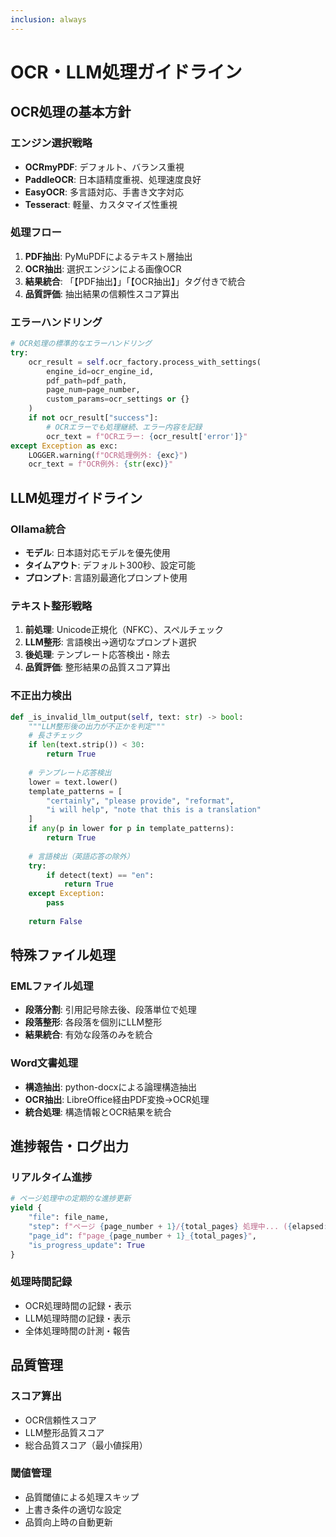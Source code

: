 ```yaml
---
inclusion: always
---
```


# OCR・LLM処理ガイドライン

## OCR処理の基本方針

### エンジン選択戦略
- **OCRmyPDF**: デフォルト、バランス重視
- **PaddleOCR**: 日本語精度重視、処理速度良好
- **EasyOCR**: 多言語対応、手書き文字対応
- **Tesseract**: 軽量、カスタマイズ性重視

### 処理フロー
1. **PDF抽出**: PyMuPDFによるテキスト層抽出
2. **OCR抽出**: 選択エンジンによる画像OCR
3. **結果統合**: 「【PDF抽出】」「【OCR抽出】」タグ付きで統合
4. **品質評価**: 抽出結果の信頼性スコア算出

### エラーハンドリング
```python
# OCR処理の標準的なエラーハンドリング
try:
    ocr_result = self.ocr_factory.process_with_settings(
        engine_id=ocr_engine_id,
        pdf_path=pdf_path,
        page_num=page_number,
        custom_params=ocr_settings or {}
    )
    if not ocr_result["success"]:
        # OCRエラーでも処理継続、エラー内容を記録
        ocr_text = f"OCRエラー: {ocr_result['error']}"
except Exception as exc:
    LOGGER.warning(f"OCR処理例外: {exc}")
    ocr_text = f"OCR例外: {str(exc)}"
```

## LLM処理ガイドライン

### Ollama統合
- **モデル**: 日本語対応モデルを優先使用
- **タイムアウト**: デフォルト300秒、設定可能
- **プロンプト**: 言語別最適化プロンプト使用

### テキスト整形戦略
1. **前処理**: Unicode正規化（NFKC）、スペルチェック
2. **LLM整形**: 言語検出→適切なプロンプト選択
3. **後処理**: テンプレート応答検出・除去
4. **品質評価**: 整形結果の品質スコア算出

### 不正出力検出
```python
def _is_invalid_llm_output(self, text: str) -> bool:
    """LLM整形後の出力が不正かを判定"""
    # 長さチェック
    if len(text.strip()) < 30:
        return True
    
    # テンプレート応答検出
    lower = text.lower()
    template_patterns = [
        "certainly", "please provide", "reformat", 
        "i will help", "note that this is a translation"
    ]
    if any(p in lower for p in template_patterns):
        return True
    
    # 言語検出（英語応答の除外）
    try:
        if detect(text) == "en":
            return True
    except Exception:
        pass
    
    return False
```

## 特殊ファイル処理

### EMLファイル処理
- **段落分割**: 引用記号除去後、段落単位で処理
- **段落整形**: 各段落を個別にLLM整形
- **結果統合**: 有効な段落のみを統合

### Word文書処理
- **構造抽出**: python-docxによる論理構造抽出
- **OCR抽出**: LibreOffice経由PDF変換→OCR処理
- **統合処理**: 構造情報とOCR結果を統合

## 進捗報告・ログ出力

### リアルタイム進捗
```python
# ページ処理中の定期的な進捗更新
yield {
    "file": file_name, 
    "step": f"ページ {page_number + 1}/{total_pages} 処理中... ({elapsed:.1f}秒経過)",
    "page_id": f"page_{page_number + 1}_{total_pages}",
    "is_progress_update": True
}
```

### 処理時間記録
- OCR処理時間の記録・表示
- LLM処理時間の記録・表示
- 全体処理時間の計測・報告

## 品質管理

### スコア算出
- OCR信頼性スコア
- LLM整形品質スコア
- 総合品質スコア（最小値採用）

### 閾値管理
- 品質閾値による処理スキップ
- 上書き条件の適切な設定
- 品質向上時の自動更新